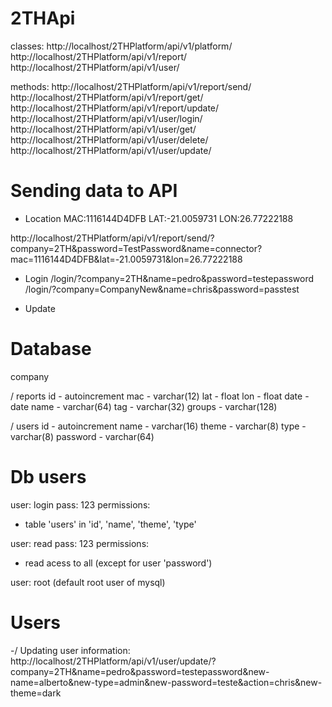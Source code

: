 # 2THApi

classes:
http://localhost/2THPlatform/api/v1/platform/
http://localhost/2THPlatform/api/v1/report/
http://localhost/2THPlatform/api/v1/user/

methods:
http://localhost/2THPlatform/api/v1/report/send/
http://localhost/2THPlatform/api/v1/report/get/
http://localhost/2THPlatform/api/v1/report/update/
http://localhost/2THPlatform/api/v1/user/login/
http://localhost/2THPlatform/api/v1/user/get/
http://localhost/2THPlatform/api/v1/user/delete/
http://localhost/2THPlatform/api/v1/user/update/

# Sending data to API 

* Location
MAC:1116144D4DFB
LAT:-21.0059731
LON:26.77222188

http://localhost/2THPlatform/api/v1/report/send/?company=2TH&password=TestPassword&name=connector?mac=1116144D4DFB&lat=-21.0059731&lon=26.77222188

* Login
/login/?company=2TH&name=pedro&password=testepassword
/login/?company=CompanyNew&name=chris&password=passtest

* Update

# Database

company 

/ reports 
id - autoincrement
mac - varchar(12)
lat - float
lon - float
date - date
name - varchar(64)
tag - varchar(32)
groups - varchar(128)

/ users
id - autoincrement
name - varchar(16)
theme - varchar(8)
type - varchar(8)
password - varchar(64)


# Db users

user: login
pass: 123
permissions: 
- table 'users' in 'id', 'name', 'theme', 'type'

user: read
pass: 123
permissions: 
- read acess to all (except for user 'password')

user: root (default root user of mysql)

# Users

-/ Updating user information:
http://localhost/2THPlatform/api/v1/user/update/?company=2TH&name=pedro&password=testepassword&new-name=alberto&new-type=admin&new-password=teste&action=chris&new-theme=dark